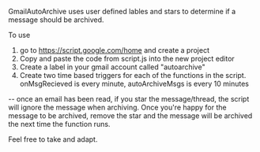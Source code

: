 GmailAutoArchive uses user defined lables and stars to determine if a message should be archived.

To use

1. go to https://script.google.com/home and create a project
2. Copy and paste the code from script.js into the new project editor
3. Create a label in your gmail account called "autoarchive"
4. Create two time based triggers for each of the functions in the script. onMsgRecieved is every minute, autoArchiveMsgs is every 10 minutes

-- once an email has been read, if you star the message/thread, the script will ignore the message when archiving. Once you're happy for the message to be archived, remove the star and the message will be archived the next time the function runs.

Feel free to take and adapt.
